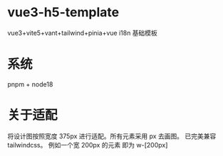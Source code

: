 # vue3-h5-template
vue3+vite5+vant+tailwind+pinia+vue i18n  基础模板

# 系统
pnpm + node18

# 关于适配
将设计图按照宽度 375px 进行适配。所有元素采用 px 去画图。
已完美兼容 tailwindcss。 例如一个宽 200px 的元素 即为 w-[200px] 